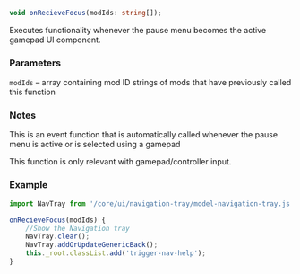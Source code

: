 ```ts
void onRecieveFocus(modIds: string[]);
```

Executes functionality whenever the pause menu becomes the active gamepad UI component.

### Parameters

`modIds` &ndash; array containing mod ID strings of mods that have previously called this function <br>

### Notes

This is an event function that is automatically called whenever the pause menu is active or is selected using a gamepad

This function is only relevant with gamepad/controller input.

### Example

```js
import NavTray from '/core/ui/navigation-tray/model-navigation-tray.js';

onRecieveFocus(modIds) {
    //Show the Navigation tray
    NavTray.clear();
    NavTray.addOrUpdateGenericBack();
    this._root.classList.add('trigger-nav-help');
}
```

